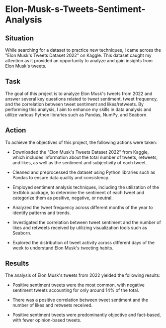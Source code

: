 # Elon-Musk-s-Tweets-Sentiment-Analysis


## Situation
While searching for a dataset to practice new techniques, I came across the "Elon Musk's Tweets Dataset 2022" on Kaggle. This dataset caught my attention as it provided an opportunity to analyze and gain insights from Elon Musk's tweets.

## Task
The goal of this project is to analyze Elon Musk's tweets from 2022 and answer several key questions related to tweet sentiment, tweet frequency, and the correlation between tweet sentiment and likes/retweets. By performing this analysis, I aim to enhance my skills in data analysis and utilize various Python libraries such as Pandas, NumPy, and Seaborn.

## Action
To achieve the objectives of this project, the following actions were taken:

- Downloaded the "Elon Musk's Tweets Dataset 2022" from Kaggle, which includes information about the total number of tweets, retweets, and likes, as well as the sentiment and subjectivity of each tweet.
  
- Cleaned and preprocessed the dataset using Python libraries such as Pandas to ensure data quality and consistency.

- Employed sentiment analysis techniques, including the utilization of the textblob package, to determine the sentiment of each tweet and categorize them as positive, negative, or neutral.

- Analyzed the tweet frequency across different months of the year to identify patterns and trends.

- Investigated the correlation between tweet sentiment and the number of likes and retweets received by utilizing visualization tools such as Seaborn.

- Explored the distribution of tweet activity across different days of the week to understand Elon Musk's tweeting habits.

## Results
The analysis of Elon Musk's tweets from 2022 yielded the following results:

- Positive sentiment tweets were the most common, with negative sentiment tweets accounting for only around 14% of the total.

- There was a positive correlation between tweet sentiment and the number of likes and retweets received.

- Positive sentiment tweets were predominantly objective and fact-based, with fewer opinion-based tweets.
